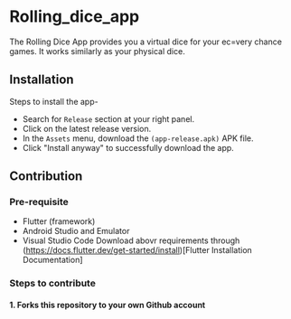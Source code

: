 # Rolling_dice_app
The Rolling Dice App provides you a virtual dice for your ec=very chance games. It works similarly as your physical dice.

## Installation 
Steps to install the app-
- Search for `Release` section at your right panel.
- Click on the latest release version.
- In the ``Assets`` menu, download the `(app-release.apk)` APK file.
- Click "Install anyway" to successfully download the app.

## Contribution
### Pre-requisite
- Flutter (framework)
- Android Studio and Emulator
- Visual Studio Code
Download abovr requirements through (https://docs.flutter.dev/get-started/install)[Flutter Installation Documentation]
### Steps to contribute  
#### 1. Forks this repository to your own Github account